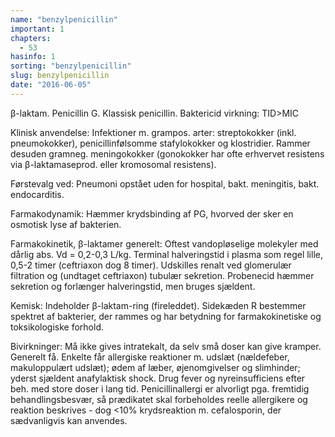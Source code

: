 ```yaml
---
name: "benzylpenicillin"
important: 1
chapters:  
  - 53
hasinfo: 1
sorting: "benzylpenicillin"
slug: benzylpenicillin
date: "2016-06-05"
---
```


β-laktam. Penicillin G. Klassisk penicillin.  Baktericid virkning: TID>MIC

Klinisk anvendelse: Infektioner m. grampos. arter: streptokokker (inkl. pneumokokker), penicillinfølsomme stafylokokker og klostridier. Rammer desuden gramneg. meningokokker (gonokokker har ofte erhvervet resistens via β-laktamaseprod. eller kromosomal resistens).

Førstevalg ved: Pneumoni opstået uden for hospital, bakt. meningitis, bakt. endocarditis.

Farmakodynamik: Hæmmer krydsbinding af PG, hvorved der sker en osmotisk lyse af bakterien.

Farmakokinetik, β-laktamer generelt: Oftest vandopløselige molekyler med dårlig abs. Vd = 0,2-0,3 L/kg. Terminal halveringstid i plasma som regel lille, 0,5-2 timer (ceftriaxon dog 8 timer). Udskilles renalt ved glomerulær filtration og (undtaget ceftriaxon) tubulær sekretion. Probenecid hæmmer sekretion og forlænger halveringstid, men bruges sjældent.

Kemisk: Indeholder β-laktam-ring (fireleddet). Sidekæden R bestemmer spektret af bakterier, der rammes og har betydning for farmakokinetiske og toksikologiske forhold.

Bivirkninger: Må ikke gives intratekalt, da selv små doser kan give kramper. Generelt få. Enkelte får allergiske reaktioner m. udslæt (nældefeber, makuloppulært udslæt); ødem af læber, øjenomgivelser og slimhinder; yderst sjældent anafylaktisk shock. Drug fever og nyreinsufficiens efter beh. med store doser i lang tid. Penicillinallergi er alvorligt pga. fremtidig behandlingsbesvær, så prædikatet skal forbeholdes reelle allergikere og reaktion beskrives - dog <10% krydsreaktion m. cefalosporin, der sædvanligvis kan anvendes.
